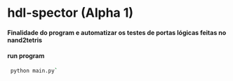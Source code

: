# hdl-spector (Alpha 1)

#### Finalidade do program e automatizar os  testes de portas lógicas feitas no nand2tetris

#### run program

``` sh 
 python main.py`
```